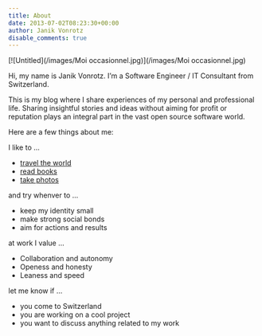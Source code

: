 ```yaml
---
title: About
date: 2013-07-02T08:23:30+00:00
author: Janik Vonrotz
disable_comments: true
---
```


[![Untitled](/images/Moi occasionnel.jpg)](/images/Moi occasionnel.jpg)

Hi, my name is Janik Vonrotz. I’m a Software Engineer / IT Consultant from Switzerland.

This is my blog where I share experiences of my personal and professional life. Sharing insightful stories and ideas without aiming for profit or reputation plays an integral part in the vast open source software world.

Here are a few things about me:

I like to ...

* [travel the world](https://gist.github.com/janikvonrotz/37dc61480790b07ab91d88d624caef2b)
* [read books](https://gist.github.com/janikvonrotz/48bfb518239970395b12285b3c23fbfd)
* [take photos](/categories/photography/)

and try whenver to ...

* keep my identity small
* make strong social bonds
* aim for actions and results

at work I value ...

* Collaboration and autonomy
* Openess and honesty
* Leaness and speed

let me know if ...

* you come to Switzerland
* you are working on a cool project
* you want to discuss anything related to my work